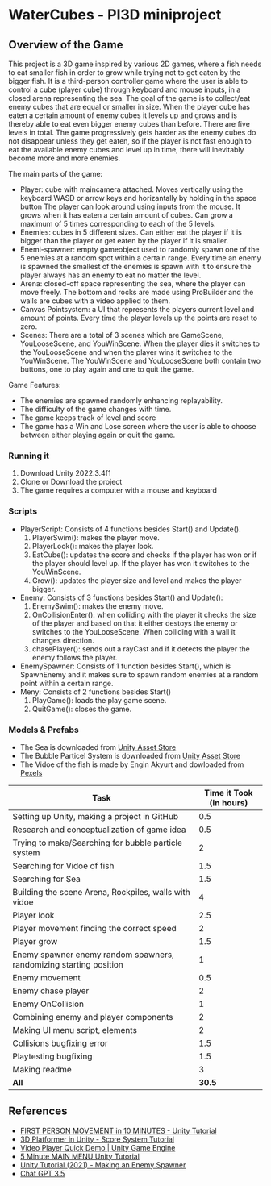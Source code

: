 # WaterCubes - PI3D miniproject

## Overview of the Game

This project is a 3D game inspired by various 2D games, where a fish needs to eat smaller fish in order to grow while trying not to get eaten by the bigger fish. It is a third-person controller game where the user is  able to control a cube (player cube) through keyboard and mouse inputs, in a closed arena representing the sea. The goal of the game is to collect/eat enemy cubes that are equal or smaller in size. When the player cube has eaten a certain amount of enemy cubes it levels up and grows and is thereby able to eat even bigger enemy cubes than before. There are five levels in total. The game progressively gets harder as the enemy cubes do not disappear unless they get eaten, so if the player is not fast enough to eat the available enemy cubes and level up in time, there will inevitably become more and more enemies. 

The main parts of the game:

- Player: cube with maincamera attached. Moves vertically using the keyboard WASD or arrow keys and horizantally by holding in the space button The player can look around using inputs from the mouse. It grows when it has eaten a certain amount of cubes. Can grow a maximum of 5 times corresponding to each of the 5 levels. 
-	Enemies: cubes in 5 different sizes. Can either eat the player if it is bigger than the player or get eaten by the player if it is smaller.
-	Enemi-spawner: empty gameobject used to randomly spawn one of the 5 enemies at a random spot within a certain range. Every time an enemy is spawned the smallest of the enemies is spawn with it to ensure the player always has an enemy to eat no matter the level.
-	Arena: closed-off space representing the sea, where the player can move freely. The bottom and rocks are made using ProBuilder and the walls are cubes with a video applied to them. 
-	Canvas Pointsystem: a UI that represents the players current level and amount of points. Every time the player levels up the points are reset to zero. 
-	Scenes: There are a total of 3 scenes which are GameScene, YouLooseScene, and YouWinScene. When the player dies it switches to the YouLooseScene and when the player wins it switches to the YouWinScene. The YouWinScene and YouLooseScene both contain two buttons, one to play again and one to quit the game.

Game Features:
- The enemies are spawned randomly enhancing replayability. 
-	The difficulty of the game changes with time. 
-	The game keeps track of level and score
-	The game has a Win and Lose screen where the user is able to choose between either playing again or quit the game.  

### Running it
1. Download Unity 2022.3.4f1
2. Clone or Download the project 
3. The game requires a computer with a mouse and keyboard

### Scripts
- PlayerScript: Consists of 4 functions besides Start() and Update().
  1. PlayerSwim(): makes the player move.
  2. PlayerLook(): makes the player look.
  3. EatCube(): updates the score and checks if the player has won or if the player should level up. If the player has won it switches to the YouWinScene.
  4. Grow(): updates the player size and level and makes the player bigger.
- Enemy: Consists of 3 functions besides Start() and Update():
  1. EnemySwim(): makes the enemy move.
  2. OnCollisionEnter(): when colliding with the player it checks the size of the player and based on that it either destoys the enemy or switches to the  YouLooseScene. When colliding with a wall it changes direction.
  3. chasePlayer(): sends out a rayCast and if it detects the player the enemy follows the player.
 - EnemySpawner: Consists of 1 function besides Start(), which is SpawnEnemy and it makes sure to spawn random enemies at a random point within a certain range.
 - Meny: Consists of 2 functions besides Start()
   1. PlayGame(): loads the play game scene.
   2. QuitGame(): closes the game. 

### Models & Prefabs
- The Sea is downloaded from [Unity Asset Store](https://assetstore.unity.com/packages/tools/particles-effects/lowpoly-water-107563)
- The Bubble Particel System is downloaded from [Unity Asset Store](https://assetstore.unity.com/packages/vfx/particles/environment/jiggly-bubble-free-61236)
- The Vidoe of the fish is made by Engin Akyurt and dowloaded from [Pexels](https://www.pexels.com/video/colorful-tropical-fish-swimming-in-an-aquarium-16011847/)

| **Task**                                                                | **Time it Took (in hours)** |
|--------------------------------------------------------------------------------|------------------------------------|
|     Setting up   Unity, making a project in GitHub                             |     0.5                            |
|     Research and   conceptualization of game idea                              |     0.5                            |
|     Trying to make/Searching for   bubble particle system                      |     2                              |
|     Searching for   Vidoe of fish                                              |     1.5                            |
|     Searching for   Sea                                                        |     1.5                            |
|     Building the scene   Arena, Rockpiles, walls with vidoe                    |     4                              |
|     Player look                                                                |     2.5                            |
|     Player   movement  finding the correct speed                               |     2                              |
|     Player   grow                                                              |     1.5                            |
|     Enemy  spawner  enemy random spawners, randomizing starting position       |     1                              |
|     Enemy movement                                                             |     0.5                            |
|     Enemy chase player                                                         |     2                              |
|     Enemy OnCollision                                                          |     1                              |
|     Combining enemy and player components                                      |     2                              |
|     Making UI   menu script, elements                                          |     2                              |
|     Collisions   bugfixing error                                               |     1.5                            |
|     Playtesting  bugfixing                                                     |     1.5                            |
|     Making readme                                                              |     3                              |
|     **All**                                                                    |     **30.5**                       |

## References
- [FIRST PERSON MOVEMENT in 10 MINUTES - Unity Tutorial](https://www.youtube.com/watch?v=f473C43s8nE&t=159s)
- [3D Platformer in Unity - Score System Tutorial](https://www.youtube.com/watch?v=FmhKnU8gTI4)
- [Video Player Quick Demo | Unity Game Engine](https://www.youtube.com/watch?v=Z2VeeNOKm24) 
- [5 Minute MAIN MENU Unity Tutorial](https://www.youtube.com/watch?v=-GWjA6dixV4)
- [Unity Tutorial (2021) - Making an Enemy Spawner](https://www.youtube.com/watch?v=SELTWo1XZ0c&t=188s)
- [Chat GPT 3.5](chat.openai.com)

 
